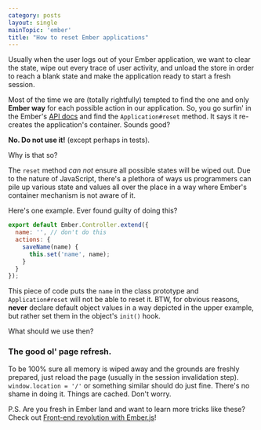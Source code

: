 ```yaml
---
category: posts
layout: single
mainTopic: 'ember'
title: "How to reset Ember applications"  
---
```


Usually when the user logs out of your Ember application, we want to clear the state, wipe out every trace of user activity, and unload the store in order to reach a blank state and make the application ready to start a fresh session.

Most of the time we are (totally rightfully) tempted to find the one and only **Ember way** for each possible action in our application. So, you go surfin' in the Ember's [API docs](http://emberjs.com/api/classes/Ember.Application.html) and find the `Application#reset` method. It says it re-creates the application's container. Sounds good?

**No. Do not use it!** (except perhaps in tests).

Why is that so?

The `reset` method *can not* ensure all possible states will be wiped out. Due to the nature of JavaScript, there's a plethora of ways us programmers can pile up various state and values all over the place in a way where Ember's container mechanism is not aware of it.

Here's one example. Ever found guilty of doing this?

```javascript
export default Ember.Controller.extend({
  name: '', // don't do this
  actions: {
    saveName(name) {
      this.set('name', name);
    }
  }
});
```

This piece of code puts the `name` in the class prototype and `Application#reset` will not be able to reset it. BTW, for obvious reasons, **never** declare default object values in a way depicted in the upper example, but rather set them in the object's `init()` hook.

What should we use then?

### The good ol' page refresh.

To be 100% sure all memory is wiped away and the grounds are freshly prepared, just reload the page (usually in the session invalidation step). `window.location = '/'` or something similar should do just fine. There's no shame in doing it. Things are cached. Don't worry.

P.S. Are you fresh in Ember land and want to learn more tricks like these? Check out [Front-end revolution with Ember.js](http://emberjs-book.com/)!
